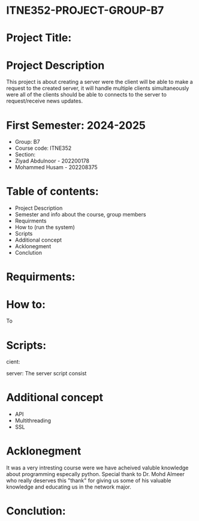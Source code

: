 # ITNE352-PROJECT-GROUP-B7

# Project Title:

# Project Description 
This project is about creating a server were the client will be able to make a request to the created server, it will handle multiple clients simultaneously were all of the clients should be able to connects to the server to request/receive news updates. 

# First Semester: 2024-2025
- Group: B7
- Course code: ITNE352
- Section: 
- Ziyad Abdulnoor - 202200178
- Mohammed Husam - 202208375

# Table of contents:
- Project Description
- Semester and info about the course, group members
- Requirments
- How to (run the system)
- Scripts
- Additional concept
- Acklonegment
- Conclution

# Requirments: 

# How to: 
To 

# Scripts: 
cient: 

server:
The server script consist

# Additional concept
- API
- Multithreading 
- SSL

# Acklonegment
It was a very intresting course were we have acheived valuble knowledge about programming especally python. Special thank to Dr. Mohd Almeer who really deserves this "thank" for giving us some of his valuable knowledge and educating us in the network major.    

# Conclution:


